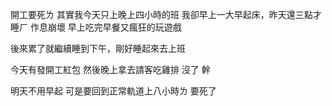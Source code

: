 開工要死ㄌ
其實我今天只上晚上四小時的班
我卻早上一大早起床，昨天還三點才睡ㄏ
作息崩壞
早上吃完早餐又瘋狂的玩遊戲

後來累了就繼續睡到下午，剛好睡起來去上班

今天有發開工紅包
然後晚上拿去請客吃雞排
沒了
幹

明天不用早起
可是要回到正常軌道上八小時ㄌ
要死了
<!-- ##{"timestamp":1707846660}## -->